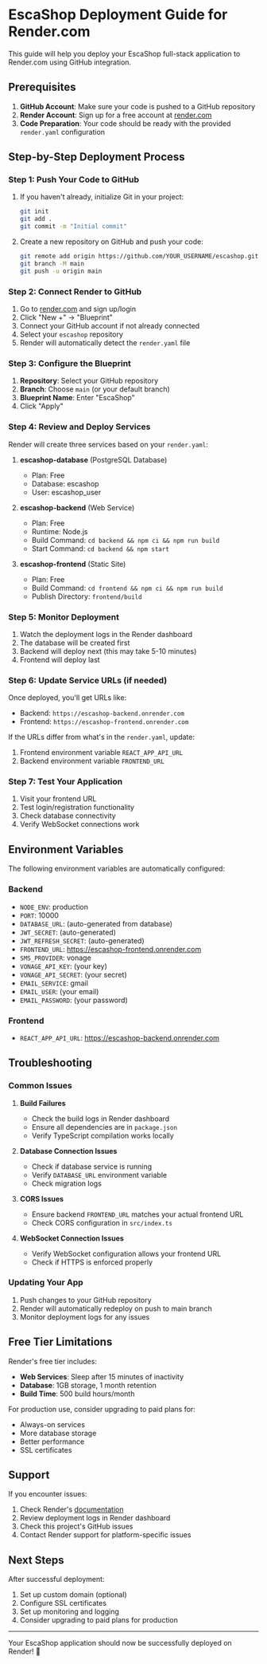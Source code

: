 # EscaShop Deployment Guide for Render.com

This guide will help you deploy your EscaShop full-stack application to Render.com using GitHub integration.

## Prerequisites

1. **GitHub Account**: Make sure your code is pushed to a GitHub repository
2. **Render Account**: Sign up for a free account at [render.com](https://render.com)
3. **Code Preparation**: Your code should be ready with the provided `render.yaml` configuration

## Step-by-Step Deployment Process

### Step 1: Push Your Code to GitHub

1. If you haven't already, initialize Git in your project:
   ```bash
   git init
   git add .
   git commit -m "Initial commit"
   ```

2. Create a new repository on GitHub and push your code:
   ```bash
   git remote add origin https://github.com/YOUR_USERNAME/escashop.git
   git branch -M main
   git push -u origin main
   ```

### Step 2: Connect Render to GitHub

1. Go to [render.com](https://render.com) and sign up/login
2. Click "New +" → "Blueprint" 
3. Connect your GitHub account if not already connected
4. Select your `escashop` repository
5. Render will automatically detect the `render.yaml` file

### Step 3: Configure the Blueprint

1. **Repository**: Select your GitHub repository
2. **Branch**: Choose `main` (or your default branch)
3. **Blueprint Name**: Enter "EscaShop"
4. Click "Apply"

### Step 4: Review and Deploy Services

Render will create three services based on your `render.yaml`:

1. **escashop-database** (PostgreSQL Database)
   - Plan: Free
   - Database: escashop
   - User: escashop_user

2. **escashop-backend** (Web Service)
   - Plan: Free
   - Runtime: Node.js
   - Build Command: `cd backend && npm ci && npm run build`
   - Start Command: `cd backend && npm start`

3. **escashop-frontend** (Static Site)
   - Plan: Free
   - Build Command: `cd frontend && npm ci && npm run build`
   - Publish Directory: `frontend/build`

### Step 5: Monitor Deployment

1. Watch the deployment logs in the Render dashboard
2. The database will be created first
3. Backend will deploy next (this may take 5-10 minutes)
4. Frontend will deploy last

### Step 6: Update Service URLs (if needed)

Once deployed, you'll get URLs like:
- Backend: `https://escashop-backend.onrender.com`
- Frontend: `https://escashop-frontend.onrender.com`

If the URLs differ from what's in the `render.yaml`, update:
1. Frontend environment variable `REACT_APP_API_URL`
2. Backend environment variable `FRONTEND_URL`

### Step 7: Test Your Application

1. Visit your frontend URL
2. Test login/registration functionality
3. Check database connectivity
4. Verify WebSocket connections work

## Environment Variables

The following environment variables are automatically configured:

### Backend
- `NODE_ENV`: production
- `PORT`: 10000
- `DATABASE_URL`: (auto-generated from database)
- `JWT_SECRET`: (auto-generated)
- `JWT_REFRESH_SECRET`: (auto-generated)
- `FRONTEND_URL`: https://escashop-frontend.onrender.com
- `SMS_PROVIDER`: vonage
- `VONAGE_API_KEY`: (your key)
- `VONAGE_API_SECRET`: (your secret)
- `EMAIL_SERVICE`: gmail
- `EMAIL_USER`: (your email)
- `EMAIL_PASSWORD`: (your password)

### Frontend
- `REACT_APP_API_URL`: https://escashop-backend.onrender.com

## Troubleshooting

### Common Issues

1. **Build Failures**
   - Check the build logs in Render dashboard
   - Ensure all dependencies are in `package.json`
   - Verify TypeScript compilation works locally

2. **Database Connection Issues**
   - Check if database service is running
   - Verify `DATABASE_URL` environment variable
   - Check migration logs

3. **CORS Issues**
   - Ensure backend `FRONTEND_URL` matches your actual frontend URL
   - Check CORS configuration in `src/index.ts`

4. **WebSocket Connection Issues**
   - Verify WebSocket configuration allows your frontend URL
   - Check if HTTPS is enforced properly

### Updating Your App

1. Push changes to your GitHub repository
2. Render will automatically redeploy on push to main branch
3. Monitor deployment logs for any issues

## Free Tier Limitations

Render's free tier includes:
- **Web Services**: Sleep after 15 minutes of inactivity
- **Database**: 1GB storage, 1 month retention
- **Build Time**: 500 build hours/month

For production use, consider upgrading to paid plans for:
- Always-on services
- More database storage
- Better performance
- SSL certificates

## Support

If you encounter issues:
1. Check Render's [documentation](https://render.com/docs)
2. Review deployment logs in Render dashboard
3. Check this project's GitHub issues
4. Contact Render support for platform-specific issues

## Next Steps

After successful deployment:
1. Set up custom domain (optional)
2. Configure SSL certificates
3. Set up monitoring and logging
4. Consider upgrading to paid plans for production

---

Your EscaShop application should now be successfully deployed on Render! 🎉
